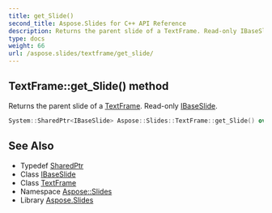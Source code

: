 ```yaml
---
title: get_Slide()
second_title: Aspose.Slides for C++ API Reference
description: Returns the parent slide of a TextFrame. Read-only IBaseSlide.
type: docs
weight: 66
url: /aspose.slides/textframe/get_slide/
---
```

## TextFrame::get_Slide() method


Returns the parent slide of a [TextFrame](../). Read-only [IBaseSlide](../../ibaseslide/).

```cpp
System::SharedPtr<IBaseSlide> Aspose::Slides::TextFrame::get_Slide() override
```

## See Also

* Typedef [SharedPtr](../../../system/sharedptr/)
* Class [IBaseSlide](../../ibaseslide/)
* Class [TextFrame](../)
* Namespace [Aspose::Slides](../../)
* Library [Aspose.Slides](../../../)